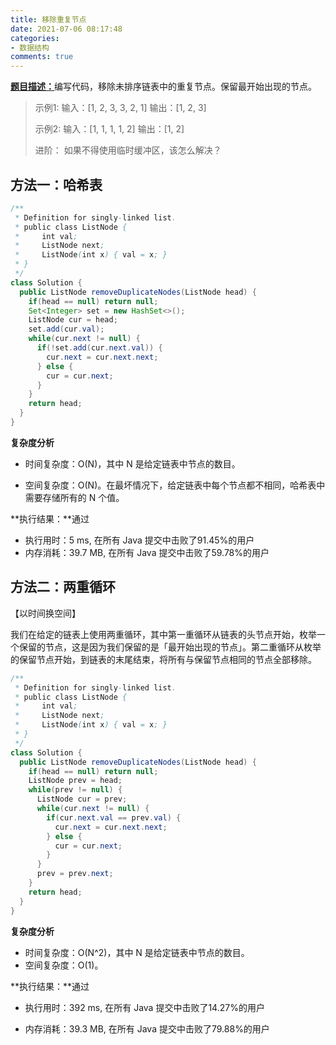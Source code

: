 ```yaml
---
title: 移除重复节点
date: 2021-07-06 08:17:48
categories:
- 数据结构
comments: true
---
```


[**题目描述：**](https://leetcode-cn.com/problems/remove-duplicate-node-lcci/)编写代码，移除未排序链表中的重复节点。保留最开始出现的节点。

<!-- more -->

> 示例1:
>  输入：[1, 2, 3, 3, 2, 1]
>  输出：[1, 2, 3]
>
> 示例2:
>  输入：[1, 1, 1, 1, 2]
>  输出：[1, 2]
>
> 进阶：
> 如果不得使用临时缓冲区，该怎么解决？



## 方法一：哈希表

```java
/**
 * Definition for singly-linked list.
 * public class ListNode {
 *     int val;
 *     ListNode next;
 *     ListNode(int x) { val = x; }
 * }
 */
class Solution {
  public ListNode removeDuplicateNodes(ListNode head) {
    if(head == null) return null;
    Set<Integer> set = new HashSet<>();
    ListNode cur = head;
    set.add(cur.val);
    while(cur.next != null) {
      if(!set.add(cur.next.val)) {
        cur.next = cur.next.next;
      } else {
        cur = cur.next;
      }
    }
    return head;
  }
}
```

**复杂度分析**

- 时间复杂度：O(N)，其中 N 是给定链表中节点的数目。

- 空间复杂度：O(N)。在最坏情况下，给定链表中每个节点都不相同，哈希表中需要存储所有的 N 个值。

**执行结果：**通过

- 执行用时：5 ms, 在所有 Java 提交中击败了91.45%的用户
- 内存消耗：39.7 MB, 在所有 Java 提交中击败了59.78%的用户



## 方法二：两重循环

【以时间换空间】

我们在给定的链表上使用两重循环，其中第一重循环从链表的头节点开始，枚举一个保留的节点，这是因为我们保留的是「最开始出现的节点」。第二重循环从枚举的保留节点开始，到链表的末尾结束，将所有与保留节点相同的节点全部移除。

```java
/**
 * Definition for singly-linked list.
 * public class ListNode {
 *     int val;
 *     ListNode next;
 *     ListNode(int x) { val = x; }
 * }
 */
class Solution {
  public ListNode removeDuplicateNodes(ListNode head) {
    if(head == null) return null;
    ListNode prev = head;
    while(prev != null) {
      ListNode cur = prev;
      while(cur.next != null) {
        if(cur.next.val == prev.val) {
          cur.next = cur.next.next;
        } else {
          cur = cur.next;
        }
      }
      prev = prev.next;
    }
    return head;
  }
}
```

**复杂度分析**

- 时间复杂度：O(N^2)，其中 N 是给定链表中节点的数目。
- 空间复杂度：O(1)。

**执行结果：**通过

- 执行用时：392 ms, 在所有 Java 提交中击败了14.27%的用户

- 内存消耗：39.3 MB, 在所有 Java 提交中击败了79.88%的用户
